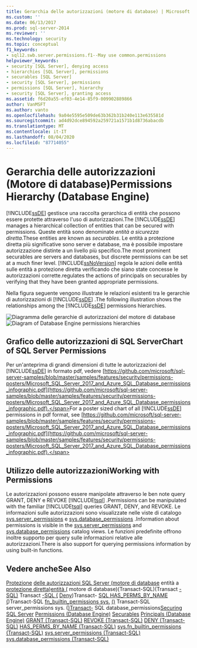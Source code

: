 ```yaml
---
title: Gerarchia delle autorizzazioni (motore di database) | Microsoft Docs
ms.custom: ''
ms.date: 06/13/2017
ms.prod: sql-server-2014
ms.reviewer: ''
ms.technology: security
ms.topic: conceptual
f1_keywords:
- sql12.swb.server.permissions.f1--May use common.permissions
helpviewer_keywords:
- security [SQL Server], denying access
- hierarchies [SQL Server], permissions
- securables [SQL Server]
- security [SQL Server], permissions
- permissions [SQL Server], hierarchy
- security [SQL Server], granting access
ms.assetid: f6d20a55-ef03-4e14-85f9-009902889866
author: VanMSFT
ms.author: vanto
ms.openlocfilehash: 9a04e5595e509de63b362b31b240e113e635581d
ms.sourcegitcommit: ad4d92dce894592a259721a1571b1d8736abacdb
ms.translationtype: MT
ms.contentlocale: it-IT
ms.lasthandoff: 08/04/2020
ms.locfileid: "87714055"
---
```

# <a name="permissions-hierarchy-database-engine"></a><span data-ttu-id="d82d3-102">Gerarchia delle autorizzazioni (Motore di database)</span><span class="sxs-lookup"><span data-stu-id="d82d3-102">Permissions Hierarchy (Database Engine)</span></span>
  <span data-ttu-id="d82d3-103">[!INCLUDE[ssDE](../../../includes/ssde-md.md)] gestisce una raccolta gerarchica di entità che possono essere protette attraverso l'uso di autorizzazioni.</span><span class="sxs-lookup"><span data-stu-id="d82d3-103">The [!INCLUDE[ssDE](../../../includes/ssde-md.md)] manages a hierarchical collection of entities that can be secured with permissions.</span></span> <span data-ttu-id="d82d3-104">Queste entità sono denominate *entità a sicurezza diretta*.</span><span class="sxs-lookup"><span data-stu-id="d82d3-104">These entities are known as *securables*.</span></span> <span data-ttu-id="d82d3-105">Le entità a protezione diretta più significative sono server e database, ma è possibile impostare autorizzazione distinte a un livello più specifico.</span><span class="sxs-lookup"><span data-stu-id="d82d3-105">The most prominent securables are servers and databases, but discrete permissions can be set at a much finer level.</span></span> [!INCLUDE[ssNoVersion](../../includes/ssnoversion-md.md)] <span data-ttu-id="d82d3-106">regola le azioni delle entità sulle entità a protezione diretta verificando che siano state concesse le autorizzazioni corrette.</span><span class="sxs-lookup"><span data-stu-id="d82d3-106">regulates the actions of principals on securables by verifying that they have been granted appropriate permissions.</span></span>

 <span data-ttu-id="d82d3-107">Nella figura seguente vengono illustrate le relazioni esistenti tra le gerarchie di autorizzazioni di [!INCLUDE[ssDE](../../../includes/ssde-md.md)] .</span><span class="sxs-lookup"><span data-stu-id="d82d3-107">The following illustration shows the relationships among the [!INCLUDE[ssDE](../../../includes/ssde-md.md)] permissions hierarchies.</span></span>

 <span data-ttu-id="d82d3-108">![Diagramma delle gerarchie di autorizzazioni del motore di database](../../database-engine/media/wj-security-layers.gif "Diagramma delle gerarchie di autorizzazioni del motore di database")</span><span class="sxs-lookup"><span data-stu-id="d82d3-108">![Diagram of Database Engine permissions hierarchies](../../database-engine/media/wj-security-layers.gif "Diagram of Database Engine permissions hierarchies")</span></span>

## <a name="chart-of-sql-server-permissions"></a><span data-ttu-id="d82d3-109">Grafico delle autorizzazioni di SQL Server</span><span class="sxs-lookup"><span data-stu-id="d82d3-109">Chart of SQL Server Permissions</span></span>
 <span data-ttu-id="d82d3-110">Per un'anteprima di grandi dimensioni di tutte le autorizzazioni del [!INCLUDE[ssDE](../../../includes/ssde-md.md)] in formato pdf, vedere [https://github.com/microsoft/sql-server-samples/blob/master/samples/features/security/permissions-posters/Microsoft_SQL_Server_2017_and_Azure_SQL_Database_permissions_infographic.pdf](https://github.com/microsoft/sql-server-samples/blob/master/samples/features/security/permissions-posters/Microsoft_SQL_Server_2017_and_Azure_SQL_Database_permissions_infographic.pdf).</span><span class="sxs-lookup"><span data-stu-id="d82d3-110">For a poster sized chart of all [!INCLUDE[ssDE](../../../includes/ssde-md.md)] permissions in pdf format, see [https://github.com/microsoft/sql-server-samples/blob/master/samples/features/security/permissions-posters/Microsoft_SQL_Server_2017_and_Azure_SQL_Database_permissions_infographic.pdf](https://github.com/microsoft/sql-server-samples/blob/master/samples/features/security/permissions-posters/Microsoft_SQL_Server_2017_and_Azure_SQL_Database_permissions_infographic.pdf).</span></span>

## <a name="working-with-permissions"></a><span data-ttu-id="d82d3-111">Utilizzo delle autorizzazioni</span><span class="sxs-lookup"><span data-stu-id="d82d3-111">Working with Permissions</span></span>
 <span data-ttu-id="d82d3-112">Le autorizzazioni possono essere manipolate attraverso le ben note query GRANT, DENY e REVOKE [!INCLUDE[tsql](../../includes/tsql-md.md)] .</span><span class="sxs-lookup"><span data-stu-id="d82d3-112">Permissions can be manipulated with the familiar [!INCLUDE[tsql](../../includes/tsql-md.md)] queries GRANT, DENY, and REVOKE.</span></span> <span data-ttu-id="d82d3-113">Le informazioni sulle autorizzazioni sono visualizzate nelle viste di catalogo [sys.server_permissions](/sql/relational-databases/system-catalog-views/sys-server-permissions-transact-sql) e [sys.database_permissions](/sql/relational-databases/system-catalog-views/sys-database-permissions-transact-sql) .</span><span class="sxs-lookup"><span data-stu-id="d82d3-113">Information about permissions is visible in the [sys.server_permissions](/sql/relational-databases/system-catalog-views/sys-server-permissions-transact-sql) and [sys.database_permissions](/sql/relational-databases/system-catalog-views/sys-database-permissions-transact-sql) catalog views.</span></span> <span data-ttu-id="d82d3-114">Le funzioni predefinite offrono inoltre supporto per query sulle informazioni relative alle autorizzazioni.</span><span class="sxs-lookup"><span data-stu-id="d82d3-114">There is also support for querying permissions information by using built-in functions.</span></span>

## <a name="see-also"></a><span data-ttu-id="d82d3-115">Vedere anche</span><span class="sxs-lookup"><span data-stu-id="d82d3-115">See Also</span></span>
 <span data-ttu-id="d82d3-116">[Protezione](securing-sql-server.md) [delle autorizzazioni SQL Server &#40;motore di database](permissions-database-engine.md) entità a [protezione diretta](securables.md)&#41;[entità &#40;](authentication-access/principals-database-engine.md) motore di database&#41;&#40;Transact-SQL&#41;&#40;Transact [-SQL&#41;](/sql/t-sql/statements/grant-transact-sql) Transact [-SQL &#40;](/sql/t-sql/statements/revoke-transact-sql) [Deny](/sql/t-sql/statements/deny-transact-sql)&#41;Transact- [SQL HAS_PERMS_BY_NAME &#40;](/sql/t-sql/functions/has-perms-by-name-transact-sql)&#41;Transact-SQL [fn_builtin_permissions sys.](/sql/relational-databases/system-functions/sys-fn-builtin-permissions-transact-sql) [&#40;&#41;](/sql/relational-databases/system-catalog-views/sys-server-permissions-transact-sql) Transact-SQL server_permissions sys. &#40;[&#41;Transact-](/sql/relational-databases/system-catalog-views/sys-database-permissions-transact-sql) SQL database_permissions</span><span class="sxs-lookup"><span data-stu-id="d82d3-116">[Securing SQL Server](securing-sql-server.md) [Permissions &#40;Database Engine&#41;](permissions-database-engine.md) [Securables](securables.md) [Principals &#40;Database Engine&#41;](authentication-access/principals-database-engine.md) [GRANT &#40;Transact-SQL&#41;](/sql/t-sql/statements/grant-transact-sql) [REVOKE &#40;Transact-SQL&#41;](/sql/t-sql/statements/revoke-transact-sql) [DENY &#40;Transact-SQL&#41;](/sql/t-sql/statements/deny-transact-sql) [HAS_PERMS_BY_NAME &#40;Transact-SQL&#41;](/sql/t-sql/functions/has-perms-by-name-transact-sql) [sys.fn_builtin_permissions &#40;Transact-SQL&#41;](/sql/relational-databases/system-functions/sys-fn-builtin-permissions-transact-sql) [sys.server_permissions &#40;Transact-SQL&#41;](/sql/relational-databases/system-catalog-views/sys-server-permissions-transact-sql) [sys.database_permissions &#40;Transact-SQL&#41;](/sql/relational-databases/system-catalog-views/sys-database-permissions-transact-sql)</span></span>



